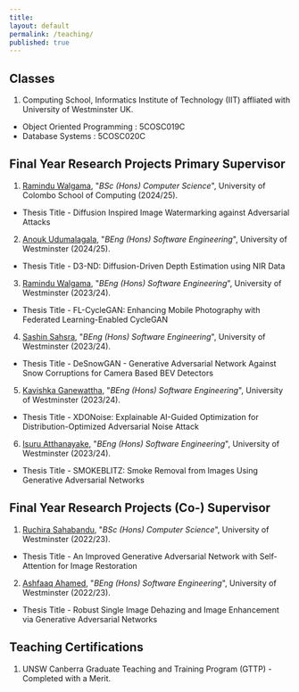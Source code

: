 ```yaml
---
title:
layout: default
permalink: /teaching/
published: true
---
```


## Classes

1. Computing School, Informatics Institute of Technology (IIT) affliated with University of Westminster UK.

- Object Oriented Programming : 5COSC019C
- Database Systems : 5COSC020C

## Final Year Research Projects Primary Supervisor

1. [Ramindu Walgama](), "*BSc (Hons) Computer Science*", University of Colombo School of Computing (2024/25).

- Thesis Title - Diffusion Inspired Image Watermarking against Adversarial Attacks

2. [Anouk Udumalagala](), "*BEng (Hons) Software Engineering*", University of Westminster (2024/25).

- Thesis Title - D3-ND: Diffusion-Driven Depth Estimation using NIR Data

3. [Ramindu Walgama](), "*BEng (Hons) Software Engineering*", University of Westminster (2023/24).

- Thesis Title - FL-CycleGAN: Enhancing Mobile Photography with Federated Learning-Enabled CycleGAN

4. [Sashin Sahsra](), "*BEng (Hons) Software Engineering*", University of Westminster (2023/24).

- Thesis Title - DeSnowGAN - Generative Adversarial Network Against Snow Corruptions for Camera Based BEV Detectors

5. [Kavishka Ganewattha](), "*BEng (Hons) Software Engineering*", University of Westminster (2023/24).

- Thesis Title - XDONoise: Explainable AI-Guided Optimization for Distribution-Optimized Adversarial Noise Attack

6. [Isuru Atthanayake](), "*BEng (Hons) Software Engineering*", University of Westminster (2023/24).

- Thesis Title - SMOKEBLITZ: Smoke Removal from Images Using Generative Adversarial Networks

## Final Year Research Projects (Co-) Supervisor

1. [Ruchira Sahabandu](https://www.linkedin.com/in/ruchira-sahabandu-57b154160/), "*BSc (Hons) Computer Science*",
   University of Westminster (2022/23).

- Thesis Title - An Improved Generative Adversarial Network with Self-Attention for Image Restoration

2. [Ashfaaq Ahamed](https://www.linkedin.com/in/ashfaaq-ahamed/), "*BEng (Hons) Software Engineering*", University of
   Westminster (2022/23).

- Thesis Title - Robust Single Image Dehazing and Image Enhancement via Generative Adversarial Networks

## Teaching Certifications

1. UNSW Canberra Graduate Teaching and Training Program (GTTP) - Completed with a Merit.

<!-- - **University of Messina**, Algoritmi e Strutture Dati [2021 - now], [eLearning 2021/2022](https://moodle2.unime.it/course/view.php?id=48154) - [git](https://github.com/lcarnevale/algorithms)
- **University of Messina**, Sistemi di Virtualizzazione [2021 - now], [eLearning 2021/2022](https://moodle2.unime.it/course/view.php?id=48153)
- **University of Messina**, Computer Networks [2021 - now], [eLearning 2021/2022](https://moodle2.unime.it/course/view.php?id=48056) - [git](https://github.com/lcarnevale/computer-networks)
- **University of Messina**, Informatica [2021 - 2022], [eLearning 2021/2022](https://moodle2.unime.it/course/view.php?id=48069)

## Thesis Students (Co-)Advisor
1. Francesco Aragona, "*Swarm Intelligence e Big Data Analysis con MapReduce: applicazione Twitter trends*", BE 16/17, University of Messina
1. [Alina Buzachis](https://it.linkedin.com/in/alina-buzachis-709995b6), "*Osmotic Computing: Advanced Management of Microservices*", ME 16/17, University of Messina
1. [Adriele Magistro](https://www.linkedin.com/in/adriele-magistro-94ba06b9/), "*Meccanismi di sicurezza per servizi Cloud*", BE 16/17, Università of Messina
1. [Giuseppe Attanasio](https://www.linkedin.com/in/giuseppe-attanasio-8b4907bb/), "*Progettazione e sviluppo di applicazioni Android in ambito videoludico*", BS 16/17, Università of Messina
1. [Giuseppe Ferrara](https://www.linkedin.com/in/giuseppe-ferrara), "*Osmotic Computing: Microservizio FFT per IoT*", BE 15/16, Università of Messina
{: reversed="reversed"}  -->